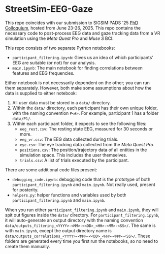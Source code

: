 # StreetSim-EEG-Gaze

This repo coincides with our submission to SIGSIM PADS '25 [PhD Colloquium](https://sigsim.acm.org/conf/pads/2025/blog/phd-colloquium/), hosted from June 23-26, 2025. This repo contains the necessary code to post-process EEG data and gaze tracking data from a VR simulation using the _Meta Quest Pro_ and _Muse S_ BCI.

This repo consists of two separate Python notebooks: 

* `participant_filtering.ipynb`: Gives us an idea of which participants' EEG are suitable (or not) for our analysis.
* `main.ipynb`: The main notebook for finding correlations between features and EEG frequencies.

Either notebook is not necessarily dependent on the other; you can run them separately. However, both make some assumptions about how the data is supplied to either notebook:

1. All user data must be stored in a `data/` directory.
2. Within the `data/` directory, each participant has their own unique folder, with the naming convention `P<#>`. For example, participant 1 has a folder `data/P1/`.
3. Within each participant folder, it expects to see the following files:
    * `eeg_rest.csv`: The resting state EEG, measured for 30 seconds or more.
    * `eeg_vr.csv`: The EEG data collected during trials.
    * `eye.csv`: The eye tracking data collected from the _Meta Quest Pro_.
    * `positions.csv`: The position/trajectory data of all entities in the simulation space. This includes the user themselves.
    * `trials.csv`: A list of trials executed by the participant.

There are some additional code files present:

* `debugging_code.ipynb`: debugging code that is the prototype of both `participant_filtering.ipynb` and `main.ipynb`. Not really used, present for posterity.
* `helpers.py`: helper functions and variables used by both `participant_filtering.ipynb` and `main.ipynb`.

When you run either `participant_filtering.ipynb` and `main.ipynb`, they will spit out figures inside the `data/` directory. For `participant_filtering.ipynb`, it will auto-generate an output directory with the naming convention `data/outputs_filtering_<YYYY>-<MM>-<<DD>_<HH>-<MM>-<SS>/`. The same is with `main.ipynb`, except the output directory name is `data/outputs_correlations_<YYYY>-<MM>-<<DD>_<HH>-<MM>-<SS>/`. These folders are generated every time you first run the notebooks, so no need to create them manually.
